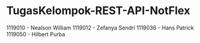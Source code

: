 # TugasKelompok-REST-API-NotFlex
1119010 - Nealson William
1119012 - Zefanya Sendri
1119036 - Hans Patrick
1119050 - Hilbert Purba
